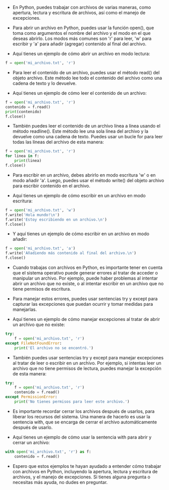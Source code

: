 - En Python, puedes trabajar con archivos de varias maneras, como apertura, lectura y escritura de archivos, así como el manejo de excepciones.

- Para abrir un archivo en Python, puedes usar la función open(), que toma como argumentos el nombre del archivo y el modo en el que deseas abrirlo. Los modos más comunes son 'r' para leer, 'w' para escribir y 'a' para añadir (agregar) contenido al final del archivo.

- Aquí tienes un ejemplo de cómo abrir un archivo en modo lectura:

```python
f = open('mi_archivo.txt', 'r')
```

- Para leer el contenido de un archivo, puedes usar el método read() del objeto archivo. Este método lee todo el contenido del archivo como una cadena de texto y lo devuelve.

- Aquí tienes un ejemplo de cómo leer el contenido de un archivo:

```python
f = open('mi_archivo.txt', 'r')
contenido = f.read()
print(contenido)
f.close()
```

- También puedes leer el contenido de un archivo línea a línea usando el método readline(). Este método lee una sola línea del archivo y la devuelve como una cadena de texto. Puedes usar un bucle for para leer todas las líneas del archivo de esta manera:

```python
f = open('mi_archivo.txt', 'r')
for linea in f:
    print(linea)
f.close()
```

- Para escribir en un archivo, debes abrirlo en modo escritura 'w' o en modo añadir 'a'. Luego, puedes usar el método write() del objeto archivo para escribir contenido en el archivo.

- Aquí tienes un ejemplo de cómo escribir en un archivo en modo escritura:

```python
f = open('mi_archivo.txt', 'w')
f.write('Hola mundo!\n')
f.write('Estoy escribiendo en un archivo.\n')
f.close()
```

- Y aquí tienes un ejemplo de cómo escribir en un archivo en modo añadir:

```python
f = open('mi_archivo.txt', 'a')
f.write('Añadiendo más contenido al final del archivo.\n')
f.close()
```

- Cuando trabajas con archivos en Python, es importante tener en cuenta que el sistema operativo puede generar errores al tratar de acceder o manipular un archivo. Por ejemplo, puede haber problemas al intentar abrir un archivo que no existe, o al intentar escribir en un archivo que no tiene permisos de escritura.

- Para manejar estos errores, puedes usar sentencias try y except para capturar las excepciones que puedan ocurrir y tomar medidas para manejarlas.

- Aquí tienes un ejemplo de cómo manejar excepciones al tratar de abrir un archivo que no existe:

```python
try:
    f = open('mi_archivo.txt', 'r')
except FileNotFoundError:
    print('El archivo no se encontró.')
```

- También puedes usar sentencias try y except para manejar excepciones al tratar de leer o escribir en un archivo. Por ejemplo, si intentas leer un archivo que no tiene permisos de lectura, puedes manejar la excepción de esta manera:

```python
try:
    f = open('mi_archivo.txt', 'r')
    contenido = f.read()
except PermissionError:
    print('No tienes permisos para leer este archivo.')   
```
- Es importante recordar cerrar los archivos después de usarlos, para liberar los recursos del sistema. Una manera de hacerlo es usar la sentencia with, que se encarga de cerrar el archivo automáticamente después de usarlo.

- Aquí tienes un ejemplo de cómo usar la sentencia with para abrir y cerrar un archivo:

```python
with open('mi_archivo.txt', 'r') as f:
    contenido = f.read()
```
- Espero que estos ejemplos te hayan ayudado a entender cómo trabajar con archivos en Python, incluyendo la apertura, lectura y escritura de archivos, y el manejo de excepciones. Si tienes alguna pregunta o necesitas más ayuda, no dudes en preguntar.